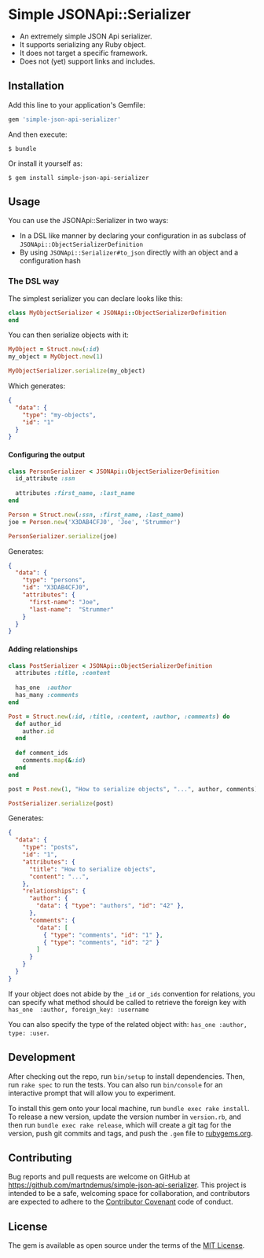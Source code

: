 # Simple JSONApi::Serializer

* An extremely simple JSON Api serializer.
* It supports serializing any Ruby object. 
* It does not target a specific framework.
* Does not (yet) support links and includes.

## Installation

Add this line to your application's Gemfile:

```ruby
gem 'simple-json-api-serializer'
```

And then execute:

    $ bundle

Or install it yourself as:

    $ gem install simple-json-api-serializer

## Usage

You can use the JSONApi::Serializer in two ways:
* In a DSL like manner by declaring your configuration in as subclass of `JSONApi::ObjectSerializerDefinition`
* By using `JSONApi::Serializer#to_json` directly with an object and a configuration hash

### The DSL way

The simplest serializer you can declare looks like this:

```ruby
class MyObjectSerializer < JSONApi::ObjectSerializerDefinition
end
```

You can then serialize objects with it:

```ruby
MyObject = Struct.new(:id)
my_object = MyObject.new(1)

MyObjectSerializer.serialize(my_object)
```

Which generates:

```json
{
  "data": {
    "type": "my-objects",
    "id": "1"
  }
}
```

#### Configuring the output

```ruby
class PersonSerializer < JSONApi::ObjectSerializerDefinition
  id_attribute :ssn
  
  attributes :first_name, :last_name
end

Person = Struct.new(:ssn, :first_name, :last_name)
joe = Person.new('X3DAB4CFJ0', 'Joe', 'Strummer')

PersonSerializer.serialize(joe)
```

Generates:

```json
{
  "data": {
    "type": "persons",
    "id": "X3DAB4CFJ0",
    "attributes": {
      "first-name": "Joe",
      "last-name":  "Strummer"
    }
  }
}
```

#### Adding relationships

```ruby
class PostSerializer < JSONApi::ObjectSerializerDefinition
  attributes :title, :content
  
  has_one  :author
  has_many :comments
end

Post = Struct.new(:id, :title, :content, :author, :comments) do
  def author_id
    author.id
  end
  
  def comment_ids
    comments.map(&:id)
  end
end

post = Post.new(1, "How to serialize objects", "...", author, comments)

PostSerializer.serialize(post)
```

Generates:

```json
{
  "data": {
    "type": "posts",
    "id": "1",
    "attributes": {
      "title": "How to serialize objects",
      "content": "...",
    },
    "relationships": {
      "author": {
        "data": { "type": "authors", "id": "42" },
      },
      "comments": {
        "data": [
          { "type": "comments", "id": "1" },
          { "type": "comments", "id": "2" }
        ]
      }
    }
  }
}
```

If your object does not abide by the `_id` or `_ids` convention for relations,
you can specify what method should be called to retrieve the foreign key with
`has_one  :author, foreign_key: :username`

You can also specify the type of the related object with: `has_one :author, type: :user`.


## Development

After checking out the repo, run `bin/setup` to install dependencies. Then, run `rake spec` to run the tests. You can also run `bin/console` for an interactive prompt that will allow you to experiment.

To install this gem onto your local machine, run `bundle exec rake install`. To release a new version, update the version number in `version.rb`, and then run `bundle exec rake release`, which will create a git tag for the version, push git commits and tags, and push the `.gem` file to [rubygems.org](https://rubygems.org).

## Contributing

Bug reports and pull requests are welcome on GitHub at https://github.com/martndemus/simple-json-api-serializer. This project is intended to be a safe, welcoming space for collaboration, and contributors are expected to adhere to the [Contributor Covenant](contributor-covenant.org) code of conduct.


## License

The gem is available as open source under the terms of the [MIT License](http://opensource.org/licenses/MIT).
